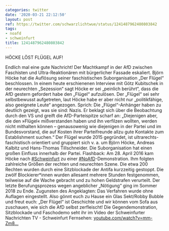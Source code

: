 ```yaml
---
categories: twitter
date: '2020-03-21 22:12:50'
layout: post
ref: https://twitter.com/schwarzlichtwue/status/1241487962480803842
tags:
- noafd
- schweinfurt
title: 1241487962480803842
---
```

HÖCKE LÖST FLÜGEL AUF!



Endlich mal eine gute Nachricht! Der Machtkampf in der AfD zwischen Faschisten und Ultra-Reaktionären mit bürgerlicher Fassade eskaliert. Björn Höcke hat die Auflösung seiner faschistischen Suborganisation „Der Flügel“ beschlossen.
In einem heute erschienenen Interview mit Götz Kubitschek in der neurechten „Sezession“ sagt Höcke er sei „peinlich berührt“, dass die AfD gestern gefordert habe den „Flügel“ aufzulösen. Der „Flügel“ sei sehr selbstbewusst aufgetreten, laut Höcke habe er aber nicht nur „politikfähige, also geeignete Leute“ angezogen. Sprich: Die „Flügel“-Anhänger haben zu deutlich gezeigt, was sie sind: Nazis. Er beklagt sich über die Beobachtung durch den VS und greift die AfD-Parteispitze scharf an:
„Diejenigen aber, die den »Flügel« mißverstanden haben und ihn verfilzen wollten, werden nicht mithalten können – genausowenig wie diejenigen in der Partei und im Bundesvorstand, die auf Kosten ihrer Parteifreunde allzu gute Kontakte zum Establishment suchen.“
Der Flügel wurde 2015 gegründet, ist ultrarechts-faschistisch orientiert und gruppiert sich v. a. um Björn Höcke, Andreas Kalbitz und Hans-Thomas Tillschneider. Die Suborganisation hat einen großen Einfluss innerhalb der Partei.
Flashback: Am 28. April 2016 kam Höcke nach [#Schweinfurt](/t/schweinfurt) zu einer [#NoAfD](/t/noafd)-Demonstration. Ihm folgten zahlreiche Größen der rechten und neurechten Szene. Die etwa 200 Rechten wurden durch eine Sitzblockade der Antifa kurzzeitig gestoppt. Die zwölf Blockierer\*innen wurden allesamt mehrere Stunden festgenommen, teilweise auf die Wache gebracht und zu hohen Geldstrafen verurteilt. Der letzte Berufungsprozess wegen angeblicher „Nötigung“ ging im Sommer 2018 zu Ende. Zugunsten des Angeklagten: Das Verfahren wurde ohne Auflagen eingestellt.
Also gönnt euch zu Hause ein Glas Sekt/Robby Bubble und freut euch: „Der Flügel“ ist Geschichte und wir können vom Sofa aus zuschauen, wie sich die AfD selbst zerfleischt!
Die Gegendemonstration, Sitzblockade und Faschodemo seht ihr im Video der Schweinfurter Nachrichten TV - Schweinfurt Fernsehen: [youtube.com/watch?v=mm-Zm8…](https://www.youtube.com/watch?v=mm-Zm86_MXE)